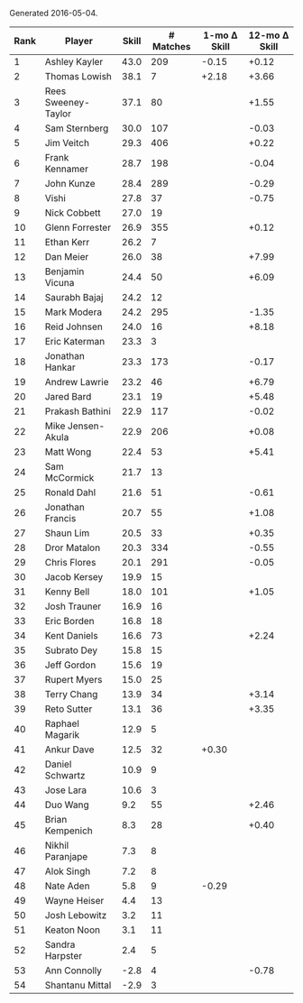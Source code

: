 Generated 2016-05-04.

| Rank | Player              | Skill | # Matches | 1-mo Δ Skill | 12-mo Δ Skill |
|------|---------------------|-------|-----------|--------------|---------------|
|    1 | Ashley Kayler       |  43.0 |       209 |        -0.15 |         +0.12 |
|    2 | Thomas Lowish       |  38.1 |         7 |        +2.18 |         +3.66 |
|    3 | Rees Sweeney-Taylor |  37.1 |        80 |              |         +1.55 |
|    4 | Sam Sternberg       |  30.0 |       107 |              |         -0.03 |
|    5 | Jim Veitch          |  29.3 |       406 |              |         +0.22 |
|    6 | Frank Kennamer      |  28.7 |       198 |              |         -0.04 |
|    7 | John Kunze          |  28.4 |       289 |              |         -0.29 |
|    8 | Vishi               |  27.8 |        37 |              |         -0.75 |
|    9 | Nick Cobbett        |  27.0 |        19 |              |               |
|   10 | Glenn Forrester     |  26.9 |       355 |              |         +0.12 |
|   11 | Ethan Kerr          |  26.2 |         7 |              |               |
|   12 | Dan Meier           |  26.0 |        38 |              |         +7.99 |
|   13 | Benjamin Vicuna     |  24.4 |        50 |              |         +6.09 |
|   14 | Saurabh Bajaj       |  24.2 |        12 |              |               |
|   15 | Mark Modera         |  24.2 |       295 |              |         -1.35 |
|   16 | Reid Johnsen        |  24.0 |        16 |              |         +8.18 |
|   17 | Eric Katerman       |  23.3 |         3 |              |               |
|   18 | Jonathan Hankar     |  23.3 |       173 |              |         -0.17 |
|   19 | Andrew Lawrie       |  23.2 |        46 |              |         +6.79 |
|   20 | Jared Bard          |  23.1 |        19 |              |         +5.48 |
|   21 | Prakash Bathini     |  22.9 |       117 |              |         -0.02 |
|   22 | Mike Jensen-Akula   |  22.9 |       206 |              |         +0.08 |
|   23 | Matt Wong           |  22.4 |        53 |              |         +5.41 |
|   24 | Sam McCormick       |  21.7 |        13 |              |               |
|   25 | Ronald Dahl         |  21.6 |        51 |              |         -0.61 |
|   26 | Jonathan Francis    |  20.7 |        55 |              |         +1.08 |
|   27 | Shaun Lim           |  20.5 |        33 |              |         +0.35 |
|   28 | Dror Matalon        |  20.3 |       334 |              |         -0.55 |
|   29 | Chris Flores        |  20.1 |       291 |              |         -0.05 |
|   30 | Jacob Kersey        |  19.9 |        15 |              |               |
|   31 | Kenny Bell          |  18.0 |       101 |              |         +1.05 |
|   32 | Josh Trauner        |  16.9 |        16 |              |               |
|   33 | Eric Borden         |  16.8 |        18 |              |               |
|   34 | Kent Daniels        |  16.6 |        73 |              |         +2.24 |
|   35 | Subrato Dey         |  15.8 |        15 |              |               |
|   36 | Jeff Gordon         |  15.6 |        19 |              |               |
|   37 | Rupert Myers        |  15.0 |        25 |              |               |
|   38 | Terry Chang         |  13.9 |        34 |              |         +3.14 |
|   39 | Reto Sutter         |  13.1 |        36 |              |         +3.35 |
|   40 | Raphael Magarik     |  12.9 |         5 |              |               |
|   41 | Ankur Dave          |  12.5 |        32 |        +0.30 |               |
|   42 | Daniel Schwartz     |  10.9 |         9 |              |               |
|   43 | Jose Lara           |  10.6 |         3 |              |               |
|   44 | Duo Wang            |   9.2 |        55 |              |         +2.46 |
|   45 | Brian Kempenich     |   8.3 |        28 |              |         +0.40 |
|   46 | Nikhil Paranjape    |   7.3 |         8 |              |               |
|   47 | Alok Singh          |   7.2 |         8 |              |               |
|   48 | Nate Aden           |   5.8 |         9 |        -0.29 |               |
|   49 | Wayne Heiser        |   4.4 |        13 |              |               |
|   50 | Josh Lebowitz       |   3.2 |        11 |              |               |
|   51 | Keaton Noon         |   3.1 |        11 |              |               |
|   52 | Sandra Harpster     |   2.4 |         5 |              |               |
|   53 | Ann Connolly        |  -2.8 |         4 |              |         -0.78 |
|   54 | Shantanu Mittal     |  -2.9 |         3 |              |               |